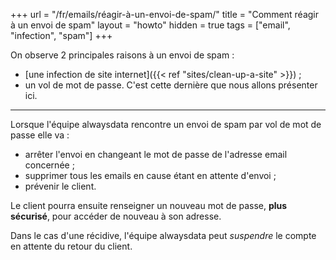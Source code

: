 +++
url = "/fr/emails/réagir-à-un-envoi-de-spam/"
title = "Comment réagir à un envoi de spam"
layout = "howto"
hidden = true
tags = ["email", "infection", "spam"]
+++

On observe 2 principales raisons à un envoi de spam :

- [une infection de site internet]({{< ref "sites/clean-up-a-site" >}}) ;
- un vol de mot de passe. C'est cette dernière que nous allons présenter ici.

----

Lorsque l'équipe alwaysdata rencontre un envoi de spam par vol de mot de passe elle va :

- arrêter l'envoi en changeant le mot de passe de l'adresse email concernée ;
- supprimer tous les emails en cause étant en attente d'envoi ;
- prévenir le client.

Le client pourra ensuite renseigner un nouveau mot de passe, **plus sécurisé**, pour accéder de nouveau à son adresse.

Dans le cas d'une récidive, l'équipe alwaysdata peut _suspendre_ le compte en attente du retour du client.

